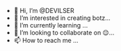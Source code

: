 - 👋 Hi, I’m @DEVILSER
- 👀 I’m interested in creating botz...
- 🌱 I’m currently learning ...
- 💞️ I’m looking to collaborate on 😌...
- 📫 How to reach me ...

<!---
DEVILSER/DEVILSER is a ✨ special ✨ repository because its `README.md` (this file) appears on your GitHub profile.
You can click the Preview link to take a look at your changes.
--->
